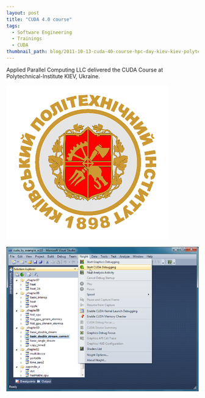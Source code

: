 ```yaml
---
layout: post
title: "CUDA 4.0 course"
tags:
  - Software Engineering
  - Trainings
  - CUDA
thumbnail_path: blog/2011-10-13-cuda-40-course-hpc-day-kiev-kiev-polytechnical-institute/NTUU_KPI_logo.png
---
```


Applied Parallel Computing LLC delivered the CUDA Course at Polytechnical-Institute KIEV, Ukraine.

![alt text](\assets\img\blog\2011-10-13-cuda-40-course-hpc-day-kiev-kiev-polytechnical-institute/NTUU_KPI_logo.png "Logo Title Text 1")

![alt text](\assets\img\blog\2011-10-13-cuda-40-course-hpc-day-kiev-kiev-polytechnical-institute/vlcsnap-2020-04-27-14h08m22s079.png "Logo Title Text 1")
